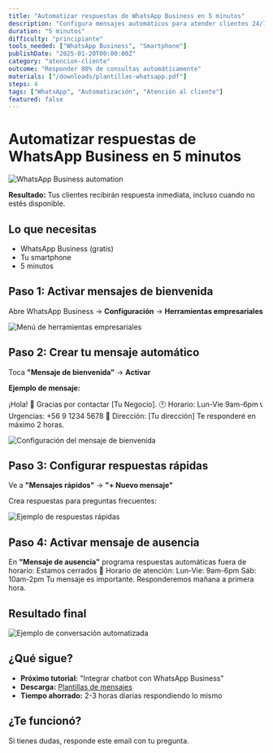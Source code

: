 ```yaml
---
title: "Automatizar respuestas de WhatsApp Business en 5 minutos"
description: "Configura mensajes automáticos para atender clientes 24/7"
duration: "5 minutos"
difficulty: "principiante"
tools_needed: ["WhatsApp Business", "Smartphone"]
publishDate: "2025-01-20T00:00:00Z"
category: "atencion-cliente"
outcome: "Responder 80% de consultas automáticamente"
materials: ["/downloads/plantillas-whatsapp.pdf"]
steps: 4
tags: ["WhatsApp", "Automatización", "Atención al cliente"]
featured: false
---
```


# Automatizar respuestas de WhatsApp Business en 5 minutos

![WhatsApp Business automation](/images/tutoriales/whatsapp-automation-cover.jpg)

**Resultado:** Tus clientes recibirán respuesta inmediata, incluso cuando no estés disponible.

## Lo que necesitas
- WhatsApp Business (gratis)
- Tu smartphone
- 5 minutos

## Paso 1: Activar mensajes de bienvenida

Abre WhatsApp Business → **Configuración** → **Herramientas empresariales**

![Menú de herramientas empresariales](/images/tutoriales/whatsapp-paso1.jpg)

## Paso 2: Crear tu mensaje automático

Toca **"Mensaje de bienvenida"** → **Activar**

**Ejemplo de mensaje:**

¡Hola! 👋
Gracias por contactar [Tu Negocio].
🕐 Horario: Lun-Vie 9am-6pm
📞 Urgencias: +56 9 1234 5678
📍 Dirección: [Tu dirección]
Te responderé en máximo 2 horas.

![Configuración del mensaje de bienvenida](/images/tutoriales/whatsapp-paso2.jpg)

## Paso 3: Configurar respuestas rápidas

Ve a **"Mensajes rápidos"** → **"+ Nuevo mensaje"**

Crea respuestas para preguntas frecuentes:

![Ejemplo de respuestas rápidas](/images/tutoriales/whatsapp-respuestas-rapidas.png)

## Paso 4: Activar mensaje de ausencia

En **"Mensaje de ausencia"** programa respuestas automáticas fuera de horario:
Estamos cerrados 🌙
Horario de atención:
Lun-Vie: 9am-6pm
Sáb: 10am-2pm
Tu mensaje es importante. Responderemos mañana a primera hora.

## Resultado final

![Ejemplo de conversación automatizada](/images/tutoriales/whatsapp-resultado.gif)

## ¿Qué sigue?
- **Próximo tutorial:** "Integrar chatbot con WhatsApp Business"
- **Descarga:** [Plantillas de mensajes](/downloads/plantillas-whatsapp.pdf)
- **Tiempo ahorrado:** 2-3 horas diarias respondiendo lo mismo

## ¿Te funcionó?
Si tienes dudas, responde este email con tu pregunta. 